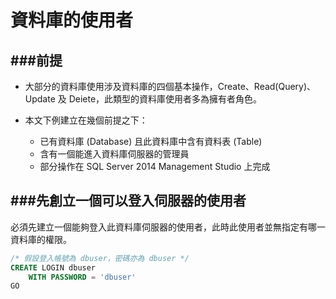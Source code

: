 # 資料庫的使用者
###前提
---
* 大部分的資料庫使用涉及資料庫的四個基本操作，Create、Read(Query)、Update 及 Deiete，此類型的資料庫使用者多為擁有者角色。

* 本文下例建立在幾個前提之下：
  * 已有資料庫 (Database) 且此資料庫中含有資料表 (Table)
  * 含有一個能進入資料庫伺服器的管理員
  * 部分操作在 SQL Server 2014 Management Studio 上完成

###先創立一個可以登入伺服器的使用者
---
必須先建立一個能夠登入此資料庫伺服器的使用者，此時此使用者並無指定有哪一資料庫的權限。

```Sql
/* 假設登入帳號為 dbuser，密碼亦為 dbuser */
CREATE LOGIN dbuser 
	WITH PASSWORD = 'dbuser' 
GO
```

